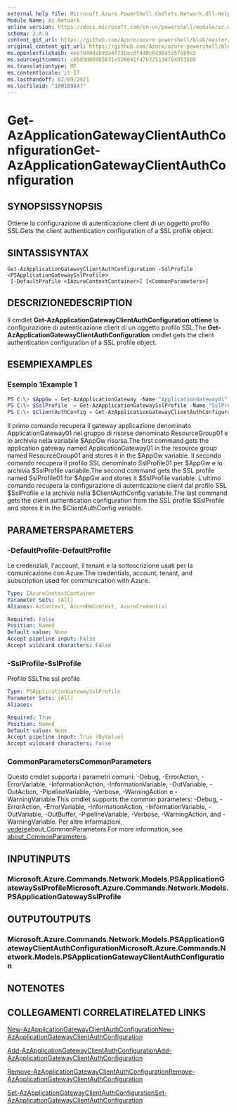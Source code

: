 ```yaml
---
external help file: Microsoft.Azure.PowerShell.Cmdlets.Network.dll-Help.xml
Module Name: Az.Network
online version: https://docs.microsoft.com/en-us/powershell/module/az.network/get-azapplicationgatewayclientauthconfiguration
schema: 2.0.0
content_git_url: https://github.com/Azure/azure-powershell/blob/master/src/Network/Network/help/Get-AzApplicationGatewayClientAuthConfiguration.md
original_content_git_url: https://github.com/Azure/azure-powershell/blob/master/src/Network/Network/help/Get-AzApplicationGatewayClientAuthConfiguration.md
ms.openlocfilehash: eee7040dab93a4f73bacdf440c6450a525fab9a3
ms.sourcegitcommit: c05d3d669b5631e526841f47b22513d78495350b
ms.translationtype: MT
ms.contentlocale: it-IT
ms.lasthandoff: 02/09/2021
ms.locfileid: "100189847"
---
```

# <span data-ttu-id="a1bfb-101">Get-AzApplicationGatewayClientAuthConfiguration</span><span class="sxs-lookup"><span data-stu-id="a1bfb-101">Get-AzApplicationGatewayClientAuthConfiguration</span></span>

## <span data-ttu-id="a1bfb-102">SYNOPSIS</span><span class="sxs-lookup"><span data-stu-id="a1bfb-102">SYNOPSIS</span></span>
<span data-ttu-id="a1bfb-103">Ottiene la configurazione di autenticazione client di un oggetto profilo SSL.</span><span class="sxs-lookup"><span data-stu-id="a1bfb-103">Gets the client authentication configuration of a SSL profile object.</span></span>

## <span data-ttu-id="a1bfb-104">SINTASSI</span><span class="sxs-lookup"><span data-stu-id="a1bfb-104">SYNTAX</span></span>

```
Get-AzApplicationGatewayClientAuthConfiguration -SslProfile <PSApplicationGatewaySslProfile>
 [-DefaultProfile <IAzureContextContainer>] [<CommonParameters>]
```

## <span data-ttu-id="a1bfb-105">DESCRIZIONE</span><span class="sxs-lookup"><span data-stu-id="a1bfb-105">DESCRIPTION</span></span>
<span data-ttu-id="a1bfb-106">Il cmdlet **Get-AzApplicationGatewayClientAuthConfiguration ottiene** la configurazione di autenticazione client di un oggetto profilo SSL.</span><span class="sxs-lookup"><span data-stu-id="a1bfb-106">The **Get-AzApplicationGatewayClientAuthConfiguration** cmdlet gets the client authentication configuration of a SSL profile object.</span></span>

## <span data-ttu-id="a1bfb-107">ESEMPI</span><span class="sxs-lookup"><span data-stu-id="a1bfb-107">EXAMPLES</span></span>

### <span data-ttu-id="a1bfb-108">Esempio 1</span><span class="sxs-lookup"><span data-stu-id="a1bfb-108">Example 1</span></span>
```powershell
PS C:\> $AppGw = Get-AzApplicationGateway -Name "ApplicationGateway01" -ResourceGroupName "ResourceGroup01"
PS C:\> $SslProfile  = Get-AzApplicationGatewaySslProfile -Name "SslProfile01" -ApplicationGateway $AppGw
PS C:\> $ClientAuthConfig = Get-AzApplicationGatewayClientAuthConfiguration -SslProfile $SslProfile
```

<span data-ttu-id="a1bfb-109">Il primo comando recupera il gateway applicazione denominato ApplicationGateway01 nel gruppo di risorse denominato ResourceGroup01 e lo archivia nella variabile $AppGw risorsa.</span><span class="sxs-lookup"><span data-stu-id="a1bfb-109">The first command gets the application gateway named ApplicationGateway01 in the resource group named ResourceGroup01 and stores it in the $AppGw variable.</span></span> <span data-ttu-id="a1bfb-110">Il secondo comando recupera il profilo SSL denominato SslProfile01 per $AppGw e lo archivia $SslProfile variabile.</span><span class="sxs-lookup"><span data-stu-id="a1bfb-110">The second command gets the SSL profile named SslProfile01 for $AppGw and stores it $SslProfile variable.</span></span> <span data-ttu-id="a1bfb-111">L'ultimo comando recupera la configurazione di autenticazione client dal profilo SSL $SslProfile e la archivia nella $ClientAuthConfig variabile.</span><span class="sxs-lookup"><span data-stu-id="a1bfb-111">The last command gets the client authentication configuration from the SSL profile $SslProfile and stores it in the $ClientAuthConfig variable.</span></span>

## <span data-ttu-id="a1bfb-112">PARAMETERS</span><span class="sxs-lookup"><span data-stu-id="a1bfb-112">PARAMETERS</span></span>

### <span data-ttu-id="a1bfb-113">-DefaultProfile</span><span class="sxs-lookup"><span data-stu-id="a1bfb-113">-DefaultProfile</span></span>
<span data-ttu-id="a1bfb-114">Le credenziali, l'account, il tenant e la sottoscrizione usati per la comunicazione con Azure.</span><span class="sxs-lookup"><span data-stu-id="a1bfb-114">The credentials, account, tenant, and subscription used for communication with Azure.</span></span>

```yaml
Type: IAzureContextContainer
Parameter Sets: (All)
Aliases: AzContext, AzureRmContext, AzureCredential

Required: False
Position: Named
Default value: None
Accept pipeline input: False
Accept wildcard characters: False
```

### <span data-ttu-id="a1bfb-115">-SslProfile</span><span class="sxs-lookup"><span data-stu-id="a1bfb-115">-SslProfile</span></span>
<span data-ttu-id="a1bfb-116">Profilo SSL</span><span class="sxs-lookup"><span data-stu-id="a1bfb-116">The ssl profile</span></span>

```yaml
Type: PSApplicationGatewaySslProfile
Parameter Sets: (All)
Aliases:

Required: True
Position: Named
Default value: None
Accept pipeline input: True (ByValue)
Accept wildcard characters: False
```

### <span data-ttu-id="a1bfb-117">CommonParameters</span><span class="sxs-lookup"><span data-stu-id="a1bfb-117">CommonParameters</span></span>
<span data-ttu-id="a1bfb-118">Questo cmdlet supporta i parametri comuni: -Debug, -ErrorAction, -ErrorVariable, -InformationAction, -InformationVariable, -OutVariable, -OutAction, -PipelineVariable, -Verbose, -WarningAction e -WarningVariable.</span><span class="sxs-lookup"><span data-stu-id="a1bfb-118">This cmdlet supports the common parameters: -Debug, -ErrorAction, -ErrorVariable, -InformationAction, -InformationVariable, -OutVariable, -OutBuffer, -PipelineVariable, -Verbose, -WarningAction, and -WarningVariable.</span></span> <span data-ttu-id="a1bfb-119">Per altre informazioni, [vedere](http://go.microsoft.com/fwlink/?LinkID=113216)about_CommonParameters.</span><span class="sxs-lookup"><span data-stu-id="a1bfb-119">For more information, see [about_CommonParameters](http://go.microsoft.com/fwlink/?LinkID=113216).</span></span>

## <span data-ttu-id="a1bfb-120">INPUT</span><span class="sxs-lookup"><span data-stu-id="a1bfb-120">INPUTS</span></span>

### <span data-ttu-id="a1bfb-121">Microsoft.Azure.Commands.Network.Models.PSApplicationGatewaySslProfile</span><span class="sxs-lookup"><span data-stu-id="a1bfb-121">Microsoft.Azure.Commands.Network.Models.PSApplicationGatewaySslProfile</span></span>

## <span data-ttu-id="a1bfb-122">OUTPUT</span><span class="sxs-lookup"><span data-stu-id="a1bfb-122">OUTPUTS</span></span>

### <span data-ttu-id="a1bfb-123">Microsoft.Azure.Commands.Network.Models.PSApplicationGatewayClientAuthConfiguration</span><span class="sxs-lookup"><span data-stu-id="a1bfb-123">Microsoft.Azure.Commands.Network.Models.PSApplicationGatewayClientAuthConfiguration</span></span>

## <span data-ttu-id="a1bfb-124">NOTE</span><span class="sxs-lookup"><span data-stu-id="a1bfb-124">NOTES</span></span>

## <span data-ttu-id="a1bfb-125">COLLEGAMENTI CORRELATI</span><span class="sxs-lookup"><span data-stu-id="a1bfb-125">RELATED LINKS</span></span>

[<span data-ttu-id="a1bfb-126">New-AzApplicationGatewayClientAuthConfiguration</span><span class="sxs-lookup"><span data-stu-id="a1bfb-126">New-AzApplicationGatewayClientAuthConfiguration</span></span>](./New-AzApplicationGatewayClientAuthConfiguration.md)

[<span data-ttu-id="a1bfb-127">Add-AzApplicationGatewayClientAuthConfiguration</span><span class="sxs-lookup"><span data-stu-id="a1bfb-127">Add-AzApplicationGatewayClientAuthConfiguration</span></span>](./Add-AzApplicationGatewayClientAuthConfiguration.md)

[<span data-ttu-id="a1bfb-128">Remove-AzApplicationGatewayClientAuthConfiguration</span><span class="sxs-lookup"><span data-stu-id="a1bfb-128">Remove-AzApplicationGatewayClientAuthConfiguration</span></span>](./Remove-AzApplicationGatewayClientAuthConfiguration.md)

[<span data-ttu-id="a1bfb-129">Set-AzApplicationGatewayClientAuthConfiguration</span><span class="sxs-lookup"><span data-stu-id="a1bfb-129">Set-AzApplicationGatewayClientAuthConfiguration</span></span>](./Set-AzApplicationGatewayClientAuthConfiguration.md)